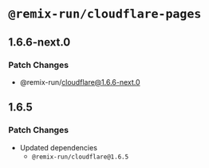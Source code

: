 # `@remix-run/cloudflare-pages`

## 1.6.6-next.0

### Patch Changes

- @remix-run/cloudflare@1.6.6-next.0

## 1.6.5

### Patch Changes

- Updated dependencies
  - `@remix-run/cloudflare@1.6.5`
